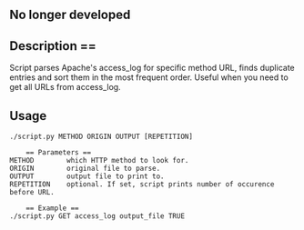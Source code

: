 ## No longer developed

## Description ==

Script parses Apache's access_log for specific method URL,
finds duplicate entries and sort them in the most frequent order.
Useful when you need to get all URLs from access_log.

## Usage

    ./script.py METHOD ORIGIN OUTPUT [REPETITION]

        == Parameters ==
    METHOD        which HTTP method to look for.
    ORIGIN        original file to parse.
    OUTPUT        output file to print to.
    REPETITION    optional. If set, script prints number of occurence before URL.

        == Example ==
    ./script.py GET access_log output_file TRUE
